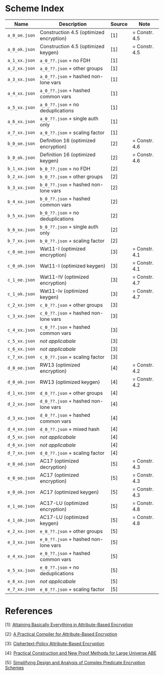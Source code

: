 # Scheme Index

| Name          | Description                               | Source | Note          |
|---------------|-------------------------------------------|--------|---------------|
| `a_0_oe.json` | Construction 4.5 (optimized encryption)   | [1]    | = Constr. 4.5 |
| `a_0_ok.json` | Construction 4.5 (optimized keygen)       | [1]    | = Constr. 4.5 |
| `a_1_xx.json` | `a_0_??.json` + no FDH                    | [1]    |               |
| `a_2_xx.json` | `a_0_??.json` + other groups              | [1]    |               |
| `a_3_xx.json` | `a_0_??.json` + hashed non-lone vars      | [1]    |               |
| `a_4_xx.json` | `a_0_??.json` + hashed common vars        | [1]    |               |
| `a_5_xx.json` | `a_0_??.json` + no deduplications         | [1]    |               |
| `a_6_xx.json` | `a_0_??.json` + single auth only          | [1]    |               |
| `a_7_xx.json` | `a_0_??.json` + scaling factor            | [1]    |               |
| `b_0_oe.json` | Definition 16 (optimized encryption)      | [2]    | = Constr. 4.6 |
| `b_0_ok.json` | Definition 16 (optimized keygen)          | [2]    | = Constr. 4.6 |
| `b_1_xx.json` | `b_0_??.json` + no FDH                    | [2]    |               |
| `b_2_xx.json` | `b_0_??.json` + other groups              | [2]    |               |
| `b_3_xx.json` | `b_0_??.json` + hashed non-lone vars      | [2]    |               |
| `b_4_xx.json` | `b_0_??.json` + hashed common vars        | [2]    |               |
| `b_5_xx.json` | `b_0_??.json` + no deduplications         | [2]    |               |
| `b_6_xx.json` | `b_0_??.json` + single auth only          | [2]    |               |
| `b_7_xx.json` | `b_0_??.json` + scaling factor            | [2]    |               |
| `c_0_oe.json` | Wat11-I (optimized encryption)            | [3]    | = Constr. 4.1 |
| `c_0_ok.json` | Wat11-I (optimized keygen)                | [3]    | = Constr. 4.1 |
| `c_1_oe.json` | Wat11-IV (optimized encryption)           | [3]    | = Constr. 4.7 |
| `c_1_ok.json` | Wat11-Iv (optimized keygen)               | [3]    | = Constr. 4.7 |
| `c_2_xx.json` | `c_0_??.json` + other groups              | [3]    |               |
| `c_3_xx.json` | `c_0_??.json` + hashed non-lone vars      | [3]    |               |
| `c_4_xx.json` | `c_0_??.json` + hashed common vars        | [3]    |               |
| `c_5_xx.json` | _not applicabale_                         | [3]    |               |
| `c_6_xx.json` | _not applicabale_                         | [3]    |               |
| `c_7_xx.json` | `c_0_??.json` + scaling factor            | [3]    |               |
| `d_0_oe.json` | RW13 (optimized encryption)               | [4]    | = Constr. 4.2 |
| `d_0_ok.json` | RW13 (optimized keygen)                   | [4]    | = Constr. 4.2 |
| `d_1_xx.json` | `d_0_??.json` + other groups              | [4]    |               |
| `d_2_xx.json` | `d_0_??.json` + hashed non-lone vars      | [4]    |               |
| `d_3_xx.json` | `d_0_??.json` + hashed common vars        | [4]    |               |
| `d_4_xx.json` | `d_0_??.json` + mixed hash                | [4]    |               |
| `d_5_xx.json` | _not applicabale_                         | [4]    |               |
| `d_6_xx.json` | _not applicabale_                         | [4]    |               |
| `d_7_xx.json` | `d_0_??.json` + scaling factor            | [4]    |               |
| `e_0_od.json` | AC17 (optimized decryption)               | [5]    | = Constr. 4.3 |
| `e_0_oe.json` | AC17 (optimized encryption)               | [5]    | = Constr. 4.3 |
| `e_0_ok.json` | AC17 (optimized keygen)                   | [5]    | = Constr. 4.3 |
| `e_1_oe.json` | AC17-LU (optimized encryption)            | [5]    | = Constr. 4.8 |
| `e_1_ok.json` | AC17-LU (optimized keygen)                | [5]    | = Constr. 4.8 |
| `e_2_xx.json` | `e_0_??.json` + other groups              | [5]    |               |
| `e_3_xx.json` | `e_0_??.json` + hashed non-lone vars      | [5]    |               |
| `e_4_xx.json` | `e_0_??.json` + hashed common vars        | [5]    |               |
| `e_5_xx.json` | `e_0_??.json` + no deduplications         | [5]    |               |
| `e_6_xx.json` | _not applicabale_                         | [5]    |               |
| `e_7_xx.json` | `e_0_??.json` + scaling factor            | [5]    |               |

# References

[1]: [Attaining Basically Everything in Attribute-Based Encryption](https://repository.ubn.ru.nl/bitstream/handle/2066/295550/295550.pdf?sequence=1&isAllowed=y)

[2]: [A Practical Compiler for Attribute-Based Encryption](https://eprint.iacr.org/2023/143.pdf)

[3]: [Ciphertext-Policy Attribute-Based Encryption](https://eprint.iacr.org/2008/290.pdf)

[4]: [Practical Construction and New Proof Methods for Large Universe ABE](https://dl.acm.org/doi/10.1145/2508859.2516672)

[5]: [Simplifying Design and Analysis of Complex Predicate Encryption Schemes](https://eprint.iacr.org/2017/233)
